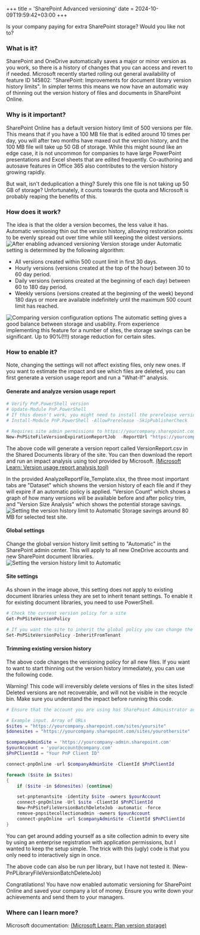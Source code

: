 +++
title = 'SharePoint Advanced versioning'
date = 2024-10-09T19:59:42+03:00
+++

Is your company paying for extra SharePoint storage? Would you like not to?

### What is it?
SharePoint and OneDrive automatically saves a major or minor version as you work, so there is a history of changes that you can access and revert to if needed.
Microsoft recently started rolling out general availability of feature ID 145802: "SharePoint: Improvements for document library version history limits". In simpler terms this means we now have an automatic way of thinning out the version history of files and documents in SharePoint Online.

### Why is it important?
SharePoint Online has a default version history limit of 500 versions per file. This means that if you have a 100 MB file that is edited around 10 times per day, you will after two months have maxed out the version history, and the 100 MB file will take up 50 GB of storage. While this might sound like an edge case, it is not uncommon for companies to have large PowerPoint presentations and Excel sheets that are edited frequently. Co-authoring and autosave features in Office 365 also contributes to the version history growing rapidly.

But wait, isn't deduplication a thing? Surely this one file is not taking up 50 GB of storage? Unfortunately, it counts towards the quota and Microsoft is probably reaping the benefits of this.

### How does it work?
The idea is that the older a version becomes, the less value it has. Automatic versioning thin out the version history, allowing restoration points to be evenly spread out over time while still keeping the oldest versions.
![After enabling advanced versioning](../Versions.webp)
Version storage under Automatic setting is determined by the following algorithm:
- All versions created within 500 count limit in first 30 days.
- Hourly versions (versions created at the top of the hour) between 30 to 60 day period.
- Daily versions (versions created at the beginning of each day) between 60 to 180 day period.
- Weekly versions (versions created at the beginning of the week) beyond 180 days or more are available indefinitely until the maximum 500 count limit has reached.

![Comparing version configuration options](../version-activity.png)
The automatic setting gives a good balance between storage and usability. From experience implementing this feature for a number of sites, the storage savings can be significant. Up to 90%(!!!) storage reduction for certain sites.

### How to enable it?
Note, changing the settings will not affect existing files, only new ones. If you want to estimate the impact and see which files are deleted, you can first generate a version usage report and run a "What-If" analysis.

#### Generate and analyze version usage report
```PowerShell
# Verify PnP.PowerShell version
# Update-Module PnP.PowerShell
# If this doesn't work, you might need to install the prerelease version depending on the command you wish to run.
# Install-Module PnP.PowerShell -AllowPrerelease -SkipPublisherCheck

# Requires site admin permissions to https://yourcompany.sharepoint.com/sites/yoursite to run
New-PnPSiteFileVersionExpirationReportJob  -ReportUrl "https://yourcompany.sharepoint.com/sites/yoursite/Shared%20Documents/VersionReport.csv"
```
The above code will generate a version report called VersionReport.csv in the Shared Documents library of the site. You can then download the report and run an impact analysis using tool provided by Microsoft. [(Microsoft Learn: Version usage report analysis tool)](https://learn.microsoft.com/en-us/sharepoint/tutorial-run-what-if-analysis#run-impact-analysis-of-setting-automatic-version-history-limits)

In the provided AnalyzeReportFile_Template.xlsx, the three most important tabs are "Dataset" which showns the version history of each file and if they will expire if an automatic policy is applied. "Version Count" which shows a graph of how many versions will be available before and after policy trim, and "Version Size Analysis" which shows the potential storage savings.
![Setting the version history limit to Automatic](../VersionSavings.png)
Storage savings around 80 MB for selected test site.

#### Global settings
Change the global version history limit setting to "Automatic" in the SharePoint admin center. This will apply to all new OneDrive accounts and new SharePoint document libraries.
![Setting the version history limit to Automatic](../GlobalSettings.png)

#### Site settings
As shown in the image above, this setting does not apply to existing document libraries unless they are set to inherit tenant settings. To enable it for existing document libraries, you need to use PowerShell.

```PowerShell
# Check the current version policy for a site
Get-PnPSiteVersionPolicy

# If you want the site to inherit the global policy you can change the setting
Set-PnPSiteVersionPolicy -InheritFromTenant
```

#### Trimming existing version history
The above code changes the versioning policy for all new files. If you want to want to start thinning out the version history immediately, you can use the following code.

Warning! This code will irreversibly delete versions of files in the sites listed! Deleted versions are not recoverable, and will not be visible in the recycle bin. Make sure you understand the impact before running this code. 
```PowerShell
# Ensure that the account you are using has SharePoint Administrator activated

# Example input. Array of URLs
$sites = "https://yourcompany.sharepoint.com/sites/yoursite"
$donesites = "https://yourcompany.sharepoint.com/sites/yourothersite"

$companyAdminSite = 'https://yourcompany-admin.sharepoint.com'
$yourAccount = 'youraccount@company.com'
$PnPClientId = "Your PnP Client ID"

connect-pnpOnline -url $companyAdminSite -ClientId $PnPClientId

foreach ($site in $sites) 
{
    if ($site -in $donesites) {continue}

    set-pnptenantsite -identity $site -owners $yourAccount
    connect-pnpOnline -Url $site -ClientId $PnPClientId
    New-PnPSiteFileVersionBatchDeleteJob -automatic -force
    remove-pnpsitecollectionadmin -owners $yourAccount
    connect-pnpOnline -url $companyAdminSite -ClientId $PnPClientId
}
```

You can get around adding yourself as a site collection admin to every site by using an enterprise registration with application permissions, but I wanted to keep the setup simple. The trick with this (ugly) code is that you only need to interactively sign in once.

The above code can also be run per library, but I have not tested it. (New-PnPLibraryFileVersionBatchDeleteJob)

Congratilations! You have now enabled automatic versioning for SharePoint Online and saved your company a lot of money. Ensure you write down your achievements and send them to your managers.
### Where can I learn more?
Microsoft documentation: [(Microsoft Learn: Plan version storage)](https://learn.microsoft.com/en-us/sharepoint/plan-version-storage)